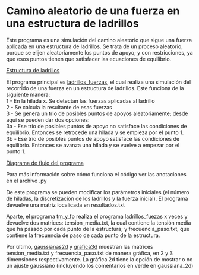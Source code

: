 # Camino aleatorio de una fuerza en una estructura de ladrillos
Este programa es una simulación del camino aleatorio que sigue una fuerza aplicada en una estructura de ladrillos. Se trata de un proceso aleatorio, porque se elijen aleatoriamente los puntos de apoyo; y con restricciones, ya que esos puntos tienen que satisfacer las ecuaciones de equilibrio. 

[Estructura de ladrillos](./img/esquema_03.pdf)

El programa principal es [ladrillos_fuerzas](./v1/ladrillos_fuerzas_v1.py), el cual realiza una simulación del recorrido de una fuerza en un estructura de ladrillos. Este funciona de la siguiente manera:  
1 - En la hilada x. Se detectan las fuerzas aplicadas al ladrillo\
2 - Se calcula la resultante de esas fuerzas\
3 - Se genera un trio de posibles puntos de apoyos aleatoriamente; desde aquí se pueden dar dos opciones:\
  3a - Ese trio de posibles puntos de apoyo no satisface las condiciones de equilibrio. Entonces se retrocede una hilada y se empieza por el punto 1.\
  3b - Ese trio de posibles puntos de apoyo satisface las condiciones de equilibrio. Entonces se avanza una hilada y se vuelve a empezar por el punto 1.
  
[Diagrama de flujo del programa](./img/diagrama_flujo.pdf)

Para más información sobre cómo funciona el código ver las anotaciones en el archivo .py

De este programa se pueden modificar los parámetros iniciales (el número de hiladas, la discretización de los ladrillos y la fuerza inicial). El programa devuelve una matriz localicada en resultados.txt

Aparte, el programa [tm_y_fp](./v1/tm_y_fp.py) realiza el programa ladrillos_fuezas x veces y devuelve dos matrices: tension_media.txt, la cual contiene la tensión media que ha pasado por cada punto de la estructura; y frecuencia_paso.txt, que contiene la frecuencia de paso de cada punto de la estructura.

Por último, [gaussianas2d](./v1/gaussiana_2d.py) y [grafica3d](./v1/grafica_3d) muestran las matrices tension_media.txt y frecuencia_paso.txt de manera gráfica, en 2 y 3 dimensiones respectivamente. La gráfica 2d tiene la opción de mostrar o no un ajuste gaussiano (incluyendo los comentarios en verde en gaussiana_2d)
